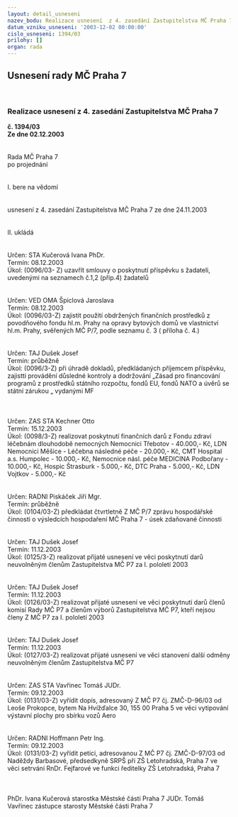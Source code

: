 ```yaml
---
layout: detail_usneseni
nazev_bodu: Realizace usnesení  z 4. zasedání Zastupitelstva MČ Praha 7
datum_vzniku_usneseni: '2003-12-02 00:00:00'
cislo_usneseni: 1394/03
prilohy: []
organ: rada
---
```

<div id="ucUsn_pList" class="usn">
	<span><h2>Usnesení rady MČ Praha 7 </h2>
<br></span><div class="standBody">
<span><h3>Realizace usnesení  z 4. zasedání Zastupitelstva MČ Praha 7</h3></span><div class="center">
		<strong>č. 1394/03</strong><br>
	</div>
<div class="center">
		<strong>Ze dne 02.12.2003</strong><br><br>
	</div>
<br>Rada MČ Praha 7<br>po projednání<br><br><br>I.	bere na vědomí<br><br> <br>usnesení z 4. zasedání Zastupitelstva MČ Praha 7 ze dne 24.11.2003<br><br><br>II.	ukládá <br><br><br>Určen:	STA Kučerová Ivana PhDr.<br>Termín: 08.12.2003<br>Úkol:	(0096/03- Z) uzavřít smlouvy o poskytnutí příspěvku s  žadateli, uvedenými na seznamech č.1,2 (příp.4) žadatelů<br> <br><br>Určen:	VED OMA Špiclová Jaroslava<br>Termín: 08.12.2003<br>Úkol:	(0096/03-Z) zajistit použití obdržených finančních prostředků z povodňového fondu hl.m. Prahy na opravy bytových domů ve vlastnictví hl.m. Prahy, svěřených MČ  P/7, podle seznamu č. 3 ( příloha č. 4.) <br> <br><br>Určen:	TAJ Dušek Josef<br>Termín: průběžně<br>Úkol:	(0096/3-Z) při úhradě dokladů, předkládaných příjemcem příspěvku, zajistti provádění důsledné kontroly a dodržování „Zásad pro financování programů z prostředků státního  rozpočtu, fondů EU, fondů NATO a úvěrů se státní zárukou „ vydanými MF  <br> <br><br><br>Určen:	ZAS STA Kechner Otto<br>Termín: 15.12.2003<br>Úkol:	(0098/3-Z) realizovat poskytnutí finančních darů z Fondu zdraví léčebnám dlouhodobě nemocných Nemocnici Třebotov - 40.000,- Kč, LDN Nemocnici Měšice  - Léčebna následné péče - 20.000,- Kč, CMT Hospital  a.s. Humpolec - 10.000,- Kč, Nemocnice násl. péče MEDICINA Podbořany - 10.000,- Kč, Hospic Štrasburk - 5.000,- Kč, DTC Praha - 5.000,- Kč, LDN Vojtkov - 5.000,- Kč        <br> <br><br>Určen:	RADNI Piskáček Jiří Mgr.<br>Termín: průběžně<br>Úkol:	(0104/03-Z) předkládat čtvrtletně Z MČ P/7 zprávu hospodářské činnosti o výsledcích hospodaření MČ Praha 7 - úsek zdaňované činnosti<br> <br><br>Určen:	TAJ Dušek Josef<br>Termín: 11.12.2003<br>Úkol:	(0125/3-Z) realizovat přijaté usnesení ve věci poskytnutí darů neuvolněným členům Zastupitelstva MČ P7 za I. pololetí 2003<br> <br><br>Určen:	TAJ Dušek Josef<br>Termín: 11.12.2003<br>Úkol:	(0126/03-Z) realizovat přijaté usnesení ve věci poskytnutí darů členů komisí Rady MČ P7 a členům výborů Zastupitelstva MČ P7, kteří  nejsou členy Z MČ P7 za I. pololetí 2003 <br> <br><br>Určen:	TAJ Dušek Josef<br>Termín: 11.12.2003<br>Úkol:	(0127/03-Z) realizovat přijaté usnesení ve věci stanovení další odměny neuvolněným členům Zastupitelstva MČ P7<br> <br><br>Určen:	ZAS STA Vavřinec Tomáš JUDr.<br>Termín: 09.12.2003<br>Úkol:	(0131/03-Z) vyřídit dopis, adresovaný Z MČ P7 čj. ZMČ-D-96/03 od Leoše Prokopce, bytem Na Hvížďalce 30, 155 00 Praha 5 ve věci vytipování výstavní plochy pro sbírku vozů Aero <br> <br><br>Určen:	RADNI Hoffmann Petr Ing.<br>Termín: 09.12.2003<br>Úkol:	(0131/03-Z) vyřídit petici, adresovanou Z MČ P7 čj. ZMČ-D-97/03 od Naděždy Barbasové, předsedkyně SRPŠ při ZŠ Letohradská, Praha 7 ve věci setrvání RnDr. Fejfarové ve funkci ředitelky ZŠ Letohradská, Praha 7  <br> <br><br>	<br>PhDr. Ivana Kučerová starostka Městské části Praha 7	 JUDr. Tomáš Vavřinec zástupce starosty Městské části Praha 7<br>	<br><br>
</div>
</div>